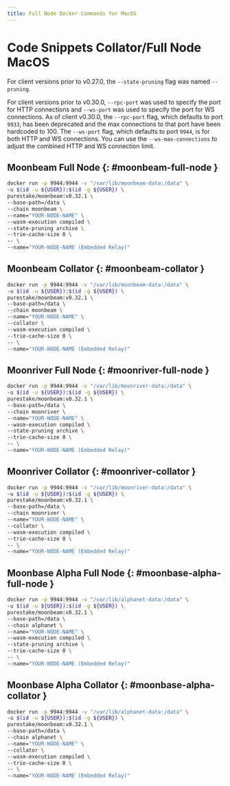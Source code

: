 ```yaml
---
title: Full Node Docker Commands for MacOS
---
```


# Code Snippets Collator/Full Node MacOS

For client versions prior to v0.27.0, the `--state-pruning` flag was named `--pruning`.

For client versions prior to v0.30.0, `--rpc-port` was used to specify the port for HTTP connections and `--ws-port` was used to specify the port for WS connections. As of client v0.30.0, the `--rpc-port` flag, which defaults to port `9933`, has been deprecated and the max connections to that port have been hardcoded to 100. The `--ws-port` flag, which defaults to port `9944`, is for both HTTP and WS connections. You can use the `--ws-max-connections` to adjust the combined HTTP and WS connection limit.

## Moonbeam Full Node {: #moonbeam-full-node }

```bash
docker run -p 9944:9944 -v "/var/lib/moonbeam-data:/data" \
-u $(id -u ${USER}):$(id -g ${USER}) \
purestake/moonbeam:v0.32.1 \
--base-path=/data \
--chain moonbeam \
--name="YOUR-NODE-NAME" \
--wasm-execution compiled \
--state-pruning archive \
--trie-cache-size 0 \
-- \
--name="YOUR-NODE-NAME (Embedded Relay)"
```

## Moonbeam Collator {: #moonbeam-collator }

```bash
docker run -p 9944:9944 -v "/var/lib/moonbeam-data:/data" \
-u $(id -u ${USER}):$(id -g ${USER}) \
purestake/moonbeam:v0.32.1 \
--base-path=/data \
--chain moonbeam \
--name="YOUR-NODE-NAME" \
--collator \
--wasm-execution compiled \
--trie-cache-size 0 \
-- \
--name="YOUR-NODE-NAME (Embedded Relay)"
```

## Moonriver Full Node {: #moonriver-full-node }

```bash
docker run -p 9944:9944 -v "/var/lib/moonriver-data:/data" \
-u $(id -u ${USER}):$(id -g ${USER}) \
purestake/moonbeam:v0.32.1 \
--base-path=/data \
--chain moonriver \
--name="YOUR-NODE-NAME" \
--wasm-execution compiled \
--state-pruning archive \
--trie-cache-size 0 \
-- \
--name="YOUR-NODE-NAME (Embedded Relay)"
```

## Moonriver Collator {: #moonriver-collator }

```bash
docker run -p 9944:9944 -v "/var/lib/moonriver-data:/data" \
-u $(id -u ${USER}):$(id -g ${USER}) \
purestake/moonbeam:v0.32.1 \
--base-path=/data \
--chain moonriver \
--name="YOUR-NODE-NAME" \
--collator \
--wasm-execution compiled \
--trie-cache-size 0 \
-- \
--name="YOUR-NODE-NAME (Embedded Relay)"
```

## Moonbase Alpha Full Node {: #moonbase-alpha-full-node }

```bash
docker run -p 9944:9944 -v "/var/lib/alphanet-data:/data" \
-u $(id -u ${USER}):$(id -g ${USER}) \
purestake/moonbeam:v0.32.1 \
--base-path=/data \
--chain alphanet \
--name="YOUR-NODE-NAME" \
--wasm-execution compiled \
--state-pruning archive \
--trie-cache-size 0 \
-- \
--name="YOUR-NODE-NAME (Embedded Relay)"
```

## Moonbase Alpha Collator {: #moonbase-alpha-collator }

```bash
docker run -p 9944:9944 -v "/var/lib/alphanet-data:/data" \
-u $(id -u ${USER}):$(id -g ${USER}) \
purestake/moonbeam:v0.32.1 \
--base-path=/data \
--chain alphanet \
--name="YOUR-NODE-NAME" \
--collator \
--wasm-execution compiled \
--trie-cache-size 0 \
-- \
--name="YOUR-NODE-NAME (Embedded Relay)"
```
